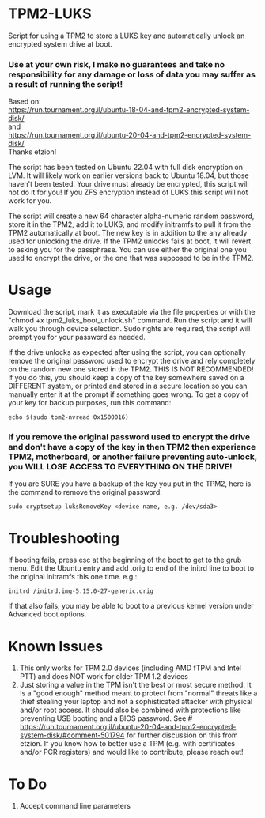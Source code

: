 # TPM2-LUKS
Script for using a TPM2 to store a LUKS key and automatically unlock an encrypted system drive at boot.  
### Use at your own risk, I make no guarantees and take no responsibility for any damage or loss of data you may suffer as a result of running the script!

Based on:<br>
https://run.tournament.org.il/ubuntu-18-04-and-tpm2-encrypted-system-disk/<br>
and<br>
https://run.tournament.org.il/ubuntu-20-04-and-tpm2-encrypted-system-disk/<br>
Thanks etzion!

The script has been tested on Ubuntu 22.04 with full disk encryption on LVM.  It will likely work on earlier versions back to Ubuntu 18.04, but those haven't been tested.  Your drive must already be encrypted, this script will not do it for you!  If you ZFS encryption instead of LUKS this script will not work for you.

The script will create a new 64 character alpha-numeric random password, store it in the TPM2, add it to LUKS, and modify initramfs to pull it from the TPM2 automatically at boot.  The new key is in addition to the any already used for unlocking the drive.  If the TPM2 unlocks fails at boot, it will revert to asking you for the passphrase.  You can use either the original one you used to encrypt the drive, or the one that was supposed to be in the TPM2.

# Usage
Download the script, mark it as executable via the file properties or with the "chmod +x tpm2_luks_boot_unlock.sh" command.  Run the script and it will walk you through device selection.  Sudo rights are required, the script will prompt you for your password as needed.

If the drive unlocks as expected after using the script, you can optionally remove the original password used to encrypt the drive and rely completely on the random new one stored in the TPM2.  THIS IS NOT RECOMMENDED!  If you do this, you should keep a copy of the key somewhere saved on a DIFFERENT system, or printed and stored in a secure location so you can manually enter it at the prompt if something goes wrong. To get a copy of your key for backup purposes, run this command:
```
echo $(sudo tpm2-nvread 0x1500016)
```

### If you remove the original password used to encrypt the drive and don't have a copy of the key in then TPM2 then experience TPM2, motherboard, or another failure preventing auto-unlock, you WILL LOSE ACCESS TO EVERYTHING ON THE DRIVE!

If you are SURE you have a backup of the key you put in the TPM2, here is the command to remove the original password:
```
sudo cryptsetup luksRemoveKey <device name, e.g. /dev/sda3>
```

# Troubleshooting
If booting fails, press esc at the beginning of the boot to get to the grub menu.  Edit the Ubuntu entry and add .orig to end of the initrd line to boot to the original initramfs this one time. e.g.:
```
initrd /initrd.img-5.15.0-27-generic.orig
```
If that also fails, you may be able to boot to a previous kernel version under Advanced boot options.

# Known Issues
1) This only works for TPM 2.0 devices (including AMD fTPM and Intel PTT) and does NOT work for older TPM 1.2 devices
2) Just storing a value in the TPM isn't the best or most secure method.  It is a "good enough" method meant to protect from "normal" threats like a thief stealing your laptop and not a sophisticated attacker with physical and/or root access.  It should also be combined with protections like preventing USB booting and a BIOS password.  See # https://run.tournament.org.il/ubuntu-20-04-and-tpm2-encrypted-system-disk/#comment-501794 for further discussion on this from etzion.  If you know how to better use a TPM (e.g. with certificates and/or PCR registers) and would like to contribute, please reach out!

# To Do
1) Accept command line parameters
